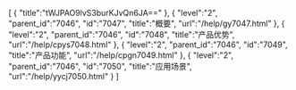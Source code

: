[
	{
		"title":"tWJPAO9lvS3burKJvQn6JA=="
	},
	{
		"level":"2",
		"parent_id":"7046",
		"id":"7047",
		"title":"概要",
		"url":"/help/gy7047.html"
	},
	{
		"level":"2",
		"parent_id":"7046",
		"id":"7048",
		"title":"产品优势",
		"url":"/help/cpys7048.html"
	},
	{
		"level":"2",
		"parent_id":"7046",
		"id":"7049",
		"title":"产品功能",
		"url":"/help/cpgn7049.html"
	},
	{
		"level":"2",
		"parent_id":"7046",
		"id":"7050",
		"title":"应用场景",
		"url":"/help/yycj7050.html"
	}
]